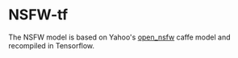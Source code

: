 # NSFW-tf
The NSFW model is based on Yahoo's [open_nsfw](https://github.com/yahoo/open_nsfw) caffe model and recompiled in Tensorflow.
